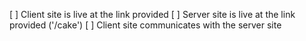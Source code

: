 [ ] Client site is live at the link provided
[ ] Server site is live at the link provided ('/cake')
[ ] Client site communicates with the server site
